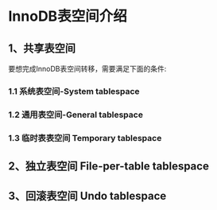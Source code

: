 # InnoDB表空间介绍



## 1、共享表空间
要想完成InnoDB表空间转移，需要满足下面的条件:

### 1.1 系统表空间-System tablespace

### 1.2 通用表空间-General tablespace

### 1.3 临时表表空间 Temporary tablespace

## 2、独立表空间 File-per-table tablespace

## 3、回滚表空间 Undo tablespace


